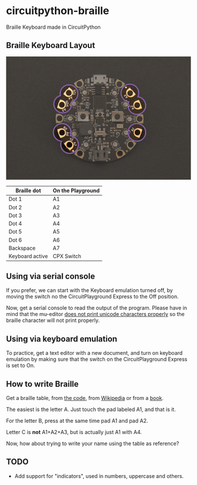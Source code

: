 # circuitpython-braille
Braille Keyboard made in CircuitPython

## Braille Keyboard Layout

![Circuit Playground, captouch pins](https://raw.githubusercontent.com/fede2cr/circuitpython-braille/master/imgs/circuitpython_TouchPads.jpg)

| Braille dot | On the Playground |
|-------------|-------------------|
| Dot 1       | A1                |
| Dot 2       | A2                |
| Dot 3       | A3                |
| Dot 4       | A4                |
| Dot 5       | A5                |
| Dot 6       | A6                |
| Backspace   | A7                |
| Keyboard active| CPX Switch     |

## Using via serial console

If you prefer, we can start with the Keyboard emulation turned off, by moving the switch no the CircuitPlayground Express to the Off position.

Now, get a serial console to read the output of the program. Please have in mind that the mu-editor [does not print unicode characters properly](https://github.com/mu-editor/mu/issues/797) so the braille character will not print properly.

## Using via keyboard emulation

To practice, get a text editor with a new document, and turn on keyboard emulation by making sure that the switch on the CircuitPlayground Express is set to On.

## How to write Braille

Get a braille table, from [the code](https://github.com/fede2cr/circuitpython-braille/blob/master/braille.py), from [Wikipedia](https://en.wikipedia.org/wiki/Braille) or from a [book](https://www.amazon.com/gp/product/1539368130/).

The easiest is the letter A. Just touch the pad labeled A1, and that is it.

For the letter B, press at the same time pad A1 and pad A2.

Letter C is **not** A1+A2+A3, but is actually just A1 with A4.

Now, how about trying to write your name using the table as reference?

## TODO

- Add support for "indicators", used in numbers, uppercase and others.
